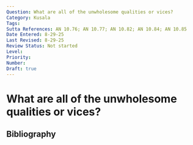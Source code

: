```yaml
---
Question: What are all of the unwholesome qualities or vices?
Category: Kusala
Tags: 
Sutta References: AN 10.76; AN 10.77; AN 10.82; AN 10.84; AN 10.85
Date Entered: 8-29-25
Last Revised: 8-29-25
Review Status: Not started
Level: 
Priority: 
Number: 
Draft: true
---
```


# What are all of the unwholesome qualities or vices?

## Bibliography

<!-- 

Notes:

AN 10.77
dhaṃsī
pagabbho
tintiṇo
mahagghaso 
luddo
akāruṇiko
dubbalo
oravitā
muṭṭhassati
necayiko

AN 10.
kodhano
upanāhī
makkhī
paḷāsī
issukī
maccharī
saṭho
māyāvī
pāpiccho

AN 10.85
dubbaco
pāpamitto
kusīto
kuhako
dubbharo

AN 10.86
kammārāmo
bhassārāmo
niddārāmo
saṅgaṇikārāmo

AN 10.87
khaḷuṅka
sāṭheyyāni 
kūṭeyyāni 
jimheyyāni 
vaṅkeyyāni

10.88
akkosakaparibhāsako

 -->